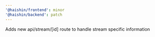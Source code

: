 ```yaml
---
'@haishin/frontend': minor
'@haishin/backend': patch
---
```


Adds new api/stream/[id] route to handle stream specific information
